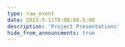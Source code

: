 ```yaml
---
type: raw_event
date: 2021-5-11T8:00:00-5:00
description: 'Project Presentations'
hide_from_announcments: true
---
```

<!-- **Topics:**
1. Topic 1
2. Topic 2
3. Topic 3 -->

